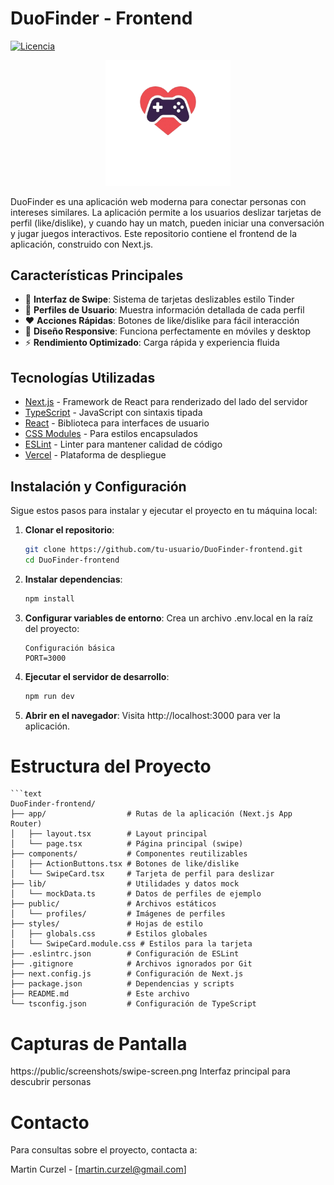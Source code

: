 # DuoFinder - Frontend

[![Licencia](https://img.shields.io/badge/Licencia-MIT-blue)](https://opensource.org/licenses/MIT)

<p align="center">
  <img src="public/logo.png" alt="Logo de DuoFinder" width="200">
</p>

DuoFinder es una aplicación web moderna para conectar personas con intereses similares. La aplicación permite a los usuarios deslizar tarjetas de perfil (like/dislike), y cuando hay un match, pueden iniciar una conversación y jugar juegos interactivos. Este repositorio contiene el frontend de la aplicación, construido con Next.js.

## Características Principales

- 🎴 **Interfaz de Swipe**: Sistema de tarjetas deslizables estilo Tinder
- 👤 **Perfiles de Usuario**: Muestra información detallada de cada perfil
- ❤️ **Acciones Rápidas**: Botones de like/dislike para fácil interacción
- 📱 **Diseño Responsive**: Funciona perfectamente en móviles y desktop
- ⚡ **Rendimiento Optimizado**: Carga rápida y experiencia fluida

## Tecnologías Utilizadas

- [Next.js](https://nextjs.org/) - Framework de React para renderizado del lado del servidor
- [TypeScript](https://www.typescriptlang.org/) - JavaScript con sintaxis tipada
- [React](https://reactjs.org/) - Biblioteca para interfaces de usuario
- [CSS Modules](https://github.com/css-modules/css-modules) - Para estilos encapsulados
- [ESLint](https://eslint.org/) - Linter para mantener calidad de código
- [Vercel](https://vercel.com/) - Plataforma de despliegue

## Instalación y Configuración

Sigue estos pasos para instalar y ejecutar el proyecto en tu máquina local:

1. **Clonar el repositorio**:
   ```bash
   git clone https://github.com/tu-usuario/DuoFinder-frontend.git
   cd DuoFinder-frontend

2. **Instalar dependencias**:
    ```bash
    npm install

2. **Configurar variables de entorno**:
Crea un archivo .env.local en la raíz del proyecto:
    ```env
    Configuración básica
    PORT=3000

4. **Ejecutar el servidor de desarrollo**:
    ```bash
    npm run dev

5. **Abrir en el navegador**:
Visita http://localhost:3000 para ver la aplicación.

# Estructura del Proyecto
    ```text
    DuoFinder-frontend/
    ├── app/                  # Rutas de la aplicación (Next.js App Router)
    │   ├── layout.tsx        # Layout principal
    │   └── page.tsx          # Página principal (swipe)
    ├── components/           # Componentes reutilizables
    │   ├── ActionButtons.tsx # Botones de like/dislike
    │   └── SwipeCard.tsx     # Tarjeta de perfil para deslizar
    ├── lib/                  # Utilidades y datos mock
    │   └── mockData.ts       # Datos de perfiles de ejemplo
    ├── public/               # Archivos estáticos
    │   └── profiles/         # Imágenes de perfiles
    ├── styles/               # Hojas de estilo
    │   ├── globals.css       # Estilos globales
    │   └── SwipeCard.module.css # Estilos para la tarjeta
    ├── .eslintrc.json        # Configuración de ESLint
    ├── .gitignore            # Archivos ignorados por Git
    ├── next.config.js        # Configuración de Next.js
    ├── package.json          # Dependencias y scripts
    ├── README.md             # Este archivo
    └── tsconfig.json         # Configuración de TypeScript

# Capturas de Pantalla
https://public/screenshots/swipe-screen.png
Interfaz principal para descubrir personas

# Contacto
Para consultas sobre el proyecto, contacta a:

Martin Curzel - [martin.curzel@gmail.com]